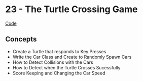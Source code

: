 # 23 - The Turtle Crossing Game
[Code](https://github.com/MunMunL/Python/blob/main/day23/main.py)

## Concepts
* Create a Turtle that responds to Key Presses
* Write the Car Class and Create to Randomly Spawn Cars
* How to Detect Collisions with the Cars
* How to Detect when the Turtle Crosses Sucessfully
* Score Keeping and Changing the Car Speed
